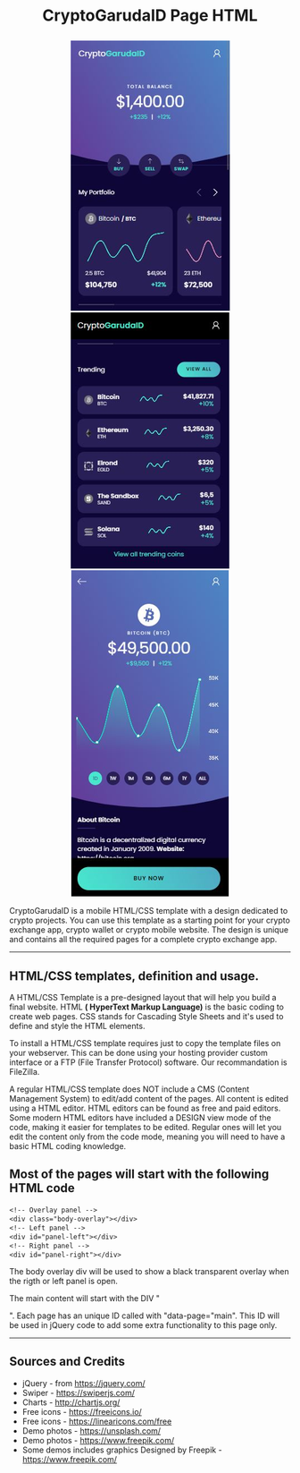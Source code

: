 <h1><p align="center">
CryptoGarudaID Page HTML
</p></h1>
<p align='center'>
<img src="https://github.com/GarudaID/Crypto-page-HTML/blob/main/picture/cryp.JPG">
<img src="https://github.com/GarudaID/Crypto-page-HTML/blob/main/picture/cryp2.JPG">
<img src="https://github.com/GarudaID/Crypto-page-HTML/blob/main/picture/cryp3.JPG">
</p>
CryptoGarudaID is a mobile HTML/CSS template with a design dedicated to crypto projects. You can use this template as a starting point for your crypto exchange app, crypto wallet or crypto mobile website. The design is unique and contains all the required pages for a complete crypto exchange app.<br><hr>

#### <h2>HTML/CSS templates, definition and usage.</h2>
A HTML/CSS Template is a pre-designed layout that will help you build a final website. HTML <strong>( HyperText Markup Language)</strong> is the basic coding to create web pages. CSS stands for Cascading Style Sheets and it's used to define and style the HTML elements.

To install a HTML/CSS template requires just to copy the template files on your webserver. This can be done using your hosting provider custom interface or a FTP (File Transfer Protocol) software. Our recommandation is FileZilla.

A regular HTML/CSS template does NOT include a CMS (Content Management System) to edit/add content of the pages. All content is edited using a HTML editor. HTML editors can be found as free and paid editors. Some modern HTML editors have included a DESIGN view mode of the code, making it easier for templates to be edited. Regular ones will let you edit the content only from the code mode, meaning you will need to have a basic HTML coding knowledge.<br>

#### <h2>Most of the pages will start with the following HTML code</h2>

```
<!-- Overlay panel -->
<div class="body-overlay"></div>
<!-- Left panel -->
<div id="panel-left"></div>
<!-- Right panel -->
<div id="panel-right"></div>
```
The body overlay div will be used to show a black transparent overlay when the rigth or left panel is open.

The main content will start with the DIV "<div class="page page--main" data-page="main">". Each page has an unique ID called with "data-page="main". This ID will be used in jQuery code to add some extra functionality to this page only.<hr>

#### <h2>Sources and Credits</h2>

- jQuery - from https://jquery.com/
- Swiper - https://swiperjs.com/
- Charts - http://chartjs.org/
- Free icons - https://freeicons.io/
- Free icons - https://linearicons.com/free
- Demo photos - https://unsplash.com/
- Demo photos - https://www.freepik.com/
- Some demos includes graphics Designed by Freepik - https://www.freepik.com/
